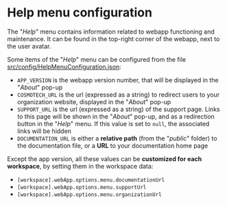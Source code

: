 # Help menu configuration

The "_Help_" menu contains information related to webapp functioning and maintenance. It can be found in the top-right
corner of the webapp, next to the user avatar.

Some items of the "_Help_" menu can be configured from the file
[src/config/HelpMenuConfiguration.json](../src/config/HelpMenuConfiguration.json):

- `APP_VERSION` is the webapp version number, that will be displayed in the "_About_" pop-up
- `COSMOTECH_URL` is the url (expressed as a string) to redirect users to your organization website, displayed in the
  "_About_" pop-up
- `SUPPORT_URL` is the url (expressed as a string) of the support page. Links to this page will be shown in the
  "_About_" pop-up, and as a redirection button in the "_Help_" menu. If this value is set to `null`, the associated
  links will be hidden
- `DOCUMENTATION_URL` is either a **relative path** (from the "_public_" folder) to the documentation file, or a
  **URL** to your documentation home page

Except the app version, all these values can be **customized for each workspace**, by setting them in the workspace
data:

- `[workspace].webApp.options.menu.documentationUrl`
- `[workspace].webApp.options.menu.supportUrl`
- `[workspace].webApp.options.menu.organizationUrl`
